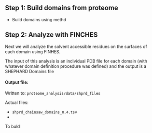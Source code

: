 ## Step 1: Build domains from proteome

* Build domains using methd


## Step 2: Analyze with FINCHES
Next we will analyze the solvent accessible residues on the surfaces of each domain using FINHES.

The input of this analysis is an individual PDB file for each domain (with whatever domain definition procedure was defined) and the output is a SHEPHARD Domains file 


#### Output file:
Written to: `proteome_analysis/data/shprd_files`

Actual files:

* `shprd_chainsaw_domains_0.4.tsv`
* 

To buld
